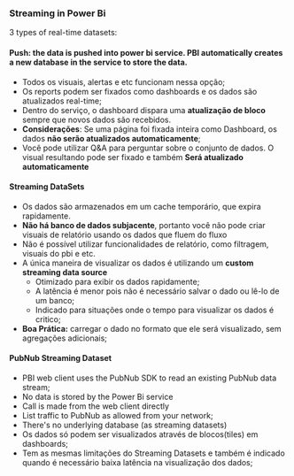 ### __Streaming in Power Bi__
3 types of real-time datasets:
#### __Push__: the data is pushed into power bi service. PBI automatically creates a new database in the service to store the data.
  - Todos os visuais, alertas e etc funcionam nessa opção;
  - Os reports podem ser fixados como dashboards e os dados são atualizados real-time;
  - Dentro do serviço, o dashboard dispara uma __atualização de bloco__ sempre que novos dados são recebidos.
  - __Considerações__: Se uma página foi fixada inteira como Dashboard, os dados __não serão atualizados automaticamente__;
  - Você pode utilizar Q&A para perguntar sobre o conjunto de dados. O visual resultando pode ser fixado e também __Será atualizado automaticamente__
 
 #### Streaming DataSets
- Os dados são armazenados em um cache temporário, que expira rapidamente.
- __Não há banco de dados subjacente__, portanto você não pode criar visuais de relatório usando os dados que fluem do fluxo
- Não é possível utilizar funcionalidades de relatório, como filtragem, visuais do pbi e etc. 
- A única maneira de visualizar os dados é utilizando um __custom streaming data source__
  - Otimizado para exibir os dados rapidamente;
  - A latência é menor pois não é necessário salvar o dado ou lê-lo de um banco;
  - Indicado para situações onde o tempo para visualizar os dados é critico;
- __Boa Prática:__ carregar o dado no formato que ele será visualizado, sem agregações adicionais;

#### PubNub Streaming Dataset
- PBI web client uses the PubNub SDK to read an existing PubNub data stream;
- No data is stored by the Power Bi service
- Call is made from the web client directly
- List traffic to PubNub as allowed from your network;
- There's no underlying database (as streaming datasets)
- Os dados só podem ser visualizados através de blocos(tiles) em dashboards;
- Tem as mesmas limitações do Streaming Datasets e também é indicado quando é necessário baixa latência na visualização dos dados;
